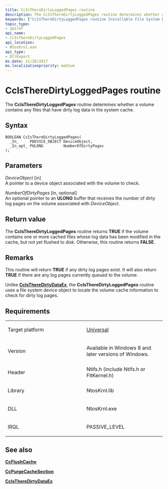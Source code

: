 ```yaml
---
title: CcIsThereDirtyLoggedPages routine
description: The CcIsThereDirtyLoggedPages routine determines whether a volume contains any files that have dirty log data in the system cache.
keywords: ["CcIsThereDirtyLoggedPages routine Installable File System Drivers"]
topic_type:
- apiref
api_name:
- CcIsThereDirtyLoggedPages
api_location:
- NtosKrnl.exe
api_type:
- DllExport
ms.date: 11/28/2017
ms.localizationpriority: medium
---
```


# CcIsThereDirtyLoggedPages routine


The **CcIsThereDirtyLoggedPages** routine determines whether a volume contains any files that have dirty log data in the system cache.

Syntax
------

```ManagedCPlusPlus
BOOLEAN CcIsThereDirtyLoggedPages(
  _In_     PDEVICE_OBJECT DeviceObject,
  _In_opt_ PULONG         NumberOfDirtyPages
);
```

Parameters
----------

*DeviceObject* \[in\]  
A pointer to a device object associated with the volume to check.

*NumberOfDirtyPages* \[in, optional\]  
An optional pointer to an **ULONG** buffer that receives the number of dirty log pages on the volume associated with *DeviceObject*.

Return value
------------

The **CcIsThereDirtyLoggedPages** routine returns **TRUE** if the volume contains one or more cached files whose log data has been modified in the cache, but not yet flushed to disk. Otherwise, this routine returns **FALSE**.

Remarks
-------

This routine will return **TRUE** if any dirty log pages exist. It will also return **TRUE** if there are any log pages currently queued to the volume.

Unlike [**CcIsThereDirtyDataEx**](/windows-hardware/drivers/ddi/ntifs/nf-ntifs-ccistheredirtydataex), the **CcIsThereDirtyLoggedPages** routine uses a file system device object to locate the volume cache information to check for dirty log pages.

Requirements
------------

<table>
<colgroup>
<col width="50%" />
<col width="50%" />
</colgroup>
<tbody>
<tr class="odd">
<td align="left"><p>Target platform</p></td>
<td align="left"><a href="https://go.microsoft.com/fwlink/p/?linkid=531356" data-raw-source="[Universal](https://go.microsoft.com/fwlink/p/?linkid=531356)">Universal</a></td>
</tr>
<tr class="even">
<td align="left"><p>Version</p></td>
<td align="left"><p>Available in Windows 8 and later versions of Windows.</p></td>
</tr>
<tr class="odd">
<td align="left"><p>Header</p></td>
<td align="left">Ntifs.h (include Ntifs.h or FltKernel.h)</td>
</tr>
<tr class="even">
<td align="left"><p>Library</p></td>
<td align="left">NtosKrnl.lib</td>
</tr>
<tr class="odd">
<td align="left"><p>DLL</p></td>
<td align="left">NtosKrnl.exe</td>
</tr>
<tr class="even">
<td align="left"><p>IRQL</p></td>
<td align="left"><p>PASSIVE_LEVEL</p></td>
</tr>
</tbody>
</table>

## See also


[**CcFlushCache**](/windows-hardware/drivers/ddi/ntifs/nf-ntifs-ccflushcache)

[**CcPurgeCacheSection**](/windows-hardware/drivers/ddi/ntifs/nf-ntifs-ccpurgecachesection)

[**CcIsThereDirtyDataEx**](/windows-hardware/drivers/ddi/ntifs/nf-ntifs-ccistheredirtydataex)

 


